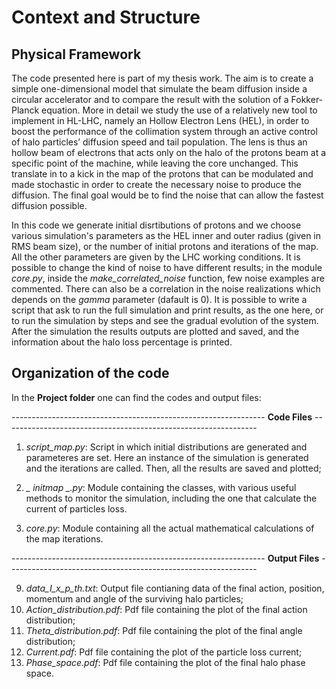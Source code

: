 # Context and Structure

## Physical Framework
The code presented here is part of my thesis work. The aim is to create a simple one-dimensional model that simulate the beam diffusion inside a circular accelerator and to compare the result with the solution of a Fokker-Planck equation. More in detail we study the use of a relatively new tool to implement in HL-LHC, namely an Hollow Electron Lens (HEL), in order to boost the performance of the collimation system through an active control of halo particles’ diffusion speed and tail population.
The lens is thus an hollow beam of electrons that acts only on the halo of the protons beam at a specific point of the machine, while leaving the core unchanged. This translate in to a kick in the map of the protons that can be modulated and made stochastic in order to create the necessary noise to produce the diffusion. The final goal would be to find the noise that can allow the fastest diffusion possible.

In this code we generate initial disrtibutions of protons and we choose various simulation's parameters as the HEL inner and outer radius (given in RMS beam size), or the number of initial protons and iterations of the map. All the other parameters are given by the LHC working conditions. It is possible to change the kind of noise to have different results; in the module *core.py*, inside the *make_correlated_noise* function, few noise examples are commented. There can also be a correlation in the noise realizations which depends on the *gamma* parameter (dafault is 0). 
It is possible to write a script that ask to run the full simulation and print results, as the one here, or to run the simulation by steps and see the gradual evolution of the system. 
After the simulation the results outputs are plotted and saved, and the information about the halo loss percentage is printed.

## Organization of the code
In the **Project folder** one can find the codes and output files:

 --------------------------------------------------------------- **Code Files** ---------------------------------------------------------------
 
 1. *script_map.py*: Script in which initial distributions are generated and parameteres are set. Here an instance of the simulation is generated and the iterations are called. Then, all the results are saved and plotted;

 2. *_ _initmap_ _.py*: Module containing the classes, with various useful methods to monitor the simulation, including the one that calculate the current of particles loss.

 3. *core.py*: Module containing all the actual mathematical calculations of the map iterations.

 --------------------------------------------------------------- **Output Files** --------------------------------------------------------------
 
 9. *data_I_x_p_th.txt*: Output file contianing data of the final action, position, momentum and angle of the surviving halo particles;
 10. *Action_distribution.pdf*: Pdf file containing the plot of the final action distribution;
 11. *Theta_distribution.pdf*: Pdf file containing the plot of the final angle distribution;
 12. *Current.pdf*: Pdf file containing the plot of the particle loss current;
 13. *Phase_space.pdf*: Pdf file containing the plot of the final halo phase space.
